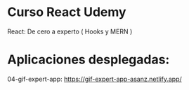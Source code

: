 # Curso React Udemy
  React: De cero a experto ( Hooks y MERN )

# Aplicaciones desplegadas:
04-gif-expert-app: https://gif-expert-app-asanz.netlify.app/
